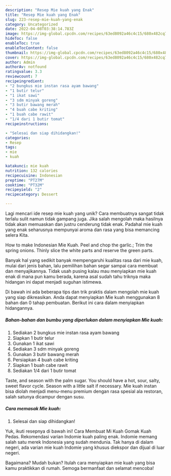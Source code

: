 ```yaml
---
description: "Resep Mie kuah yang Enak"
title: "Resep Mie kuah yang Enak"
slug: 223-resep-mie-kuah-yang-enak
category: Uncategorized
date: 2022-04-08T03:38:14.783Z
image: https://img-global.cpcdn.com/recipes/63ed8092a46c4c15/680x482cq70/mie-kuah-foto-resep-utama.jpg
hideToc: false
enableToc: true
enableTocContent: false
thumbnail: https://img-global.cpcdn.com/recipes/63ed8092a46c4c15/680x482cq70/mie-kuah-foto-resep-utama.jpg
cover: https://img-global.cpcdn.com/recipes/63ed8092a46c4c15/680x482cq70/mie-kuah-foto-resep-utama.jpg
author: Admin
authorAv: notfound
ratingvalue: 3.3
reviewcount: 7
recipeingredient:
- "2 bungkus mie instan rasa ayam bawang"
- "1 butir telur"
- "1 ikat sawi"
- "3 sdm minyak goreng"
- "3 butir bawang merah"
- "4 buah cabe kriting"
- "1 buah cabe rawit"
- "1/4 dari 1 butir tomat"
recipeinstructions:

- "Selesai dan siap dihidangkan!"
categories:
- Resep
tags:
- mie
- kuah

katakunci: mie kuah 
nutrition: 132 calories
recipecuisine: Indonesian
preptime: "PT27M"
cooktime: "PT32M"
recipeyield: "2"
recipecategory: Dessert

---
```





Lagi mencari ide resep mie kuah yang unik? Cara membuatnya sangat tidak terlalu sulit namun tidak gampang juga. Jika salah mengolah maka hasilnya tidak akan memuaskan dan justru cenderung tidak enak. Padahal mie kuah yang enak seharusnya mempunyai aroma dan rasa yang bisa memancing selera Kita.





How to make Indonesian Mie Kuah. Peel and chop the garlic.; Trim the spring onions. Thinly slice the white parts and reserve the green parts.

Banyak hal yang sedikit banyak mempengaruhi kualitas rasa dari mie kuah, mulai dari jenis bahan, lalu pemilihan bahan segar sampai cara membuat dan menyajikannya. Tidak usah pusing kalau mau menyiapkan mie kuah enak di mana pun kamu berada, karena asal sudah tahu triknya maka hidangan ini dapat menjadi suguhan istimewa.






Di bawah ini ada beberapa tips dan trik praktis dalam mengolah mie kuah yang siap dikreasikan. Anda dapat menyiapkan Mie kuah menggunakan 8 bahan dan 0 tahap pembuatan. Berikut ini cara dalam menyiapkan hidangannya.

<!--inarticleads1-->

##### Bahan-bahan dan bumbu yang diperlukan dalam menyiapkan Mie kuah:

1. Sediakan 2 bungkus mie instan rasa ayam bawang
1. Siapkan 1 butir telur
1. Gunakan 1 ikat sawi
1. Sediakan 3 sdm minyak goreng
1. Gunakan 3 butir bawang merah
1. Persiapkan 4 buah cabe kriting
1. Siapkan 1 buah cabe rawit
1. Sediakan 1/4 dari 1 butir tomat


Taste, and season with the palm sugar. You should have a hot, sour, salty, sweet flavor cycle. Season with a little salt if necessary. Mie kuah instan bisa diolah menjadi menu-menu premium dengan rasa spesial ala restoran, salah satunya dicampur dengan susu. 

<!--inarticleads2-->

##### Cara memasak Mie kuah:


1. Selesai dan siap dihidangkan!

Yuk, ikuti resepnya di bawah ini! Cara Membuat Mi Kuah Gomak Kuah Pedas. Rekomendasi varian Indomie kuah paling enak. Indomie memang salah satu merek Indonesia yang sudah mendunia. Tak hanya di dalam negeri, ada varian mie kuah Indomie yang khusus diekspor dan dijual di luar negeri. 

Bagaimana? Mudah bukan? Itulah cara menyiapkan mie kuah yang bisa kamu praktikkan di rumah. Semoga bermanfaat dan selamat mencoba!
